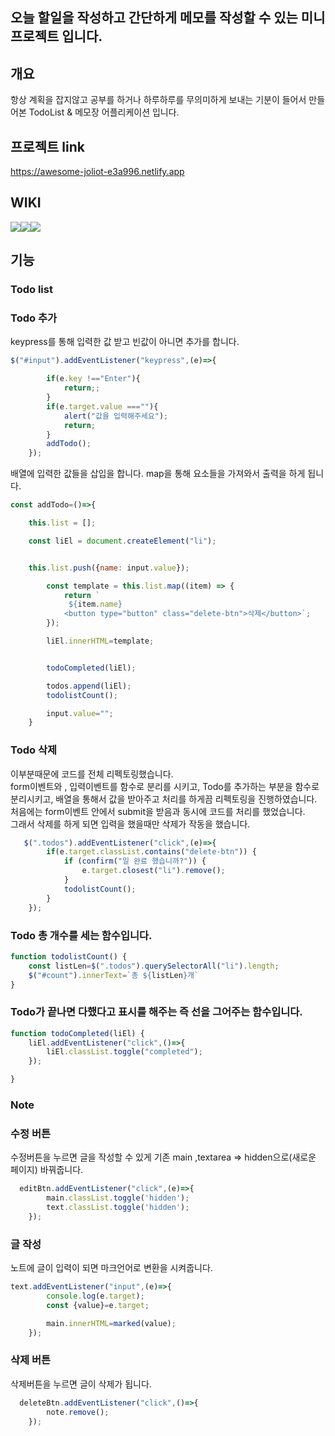 ## 오늘 할일을 작성하고 간단하게 메모를 작성할 수 있는 미니 프로젝트 입니다.

## 개요
항상 계획을 잡지않고 공부를 하거나 하루하루를 무의미하게 보내는 기분이 들어서 만들어본 TodoList & 메모장 어플리케이션 입니다.

## 프로젝트 link
https://awesome-joliot-e3a996.netlify.app


## WIKI
<img src="https://img.shields.io/badge/html-E34F26?style=for-the-badge&logo=html5&logoColor=white"><img src="https://img.shields.io/badge/css-1572B6?style=for-the-badge&logo=css3&logoColor=white"><img src="https://img.shields.io/badge/javascript-F7DF1E?style=for-the-badge&logo=javascript&logoColor=black">


## 기능

### Todo list
### Todo 추가
keypress를 통해 입력한 값 받고 빈값이 아니면 추가를 합니다.
```javascript
$("#input").addEventListener("keypress",(e)=>{

        if(e.key !=="Enter"){
            return;;
        }
        if(e.target.value ===""){
            alert("값을 입력해주세요");
            return;
        }
        addTodo();
    });
```


배열에 입력한 값들을 삽입을 합니다.
map을 통해 요소들을 가져와서 출력을 하게 됩니다.

```javascript
const addTodo=()=>{

    this.list = [];

    const liEl = document.createElement("li");


    this.list.push({name: input.value});

        const template = this.list.map((item) => {
            return `
             ${item.name}
            <button type="button" class="delete-btn">삭제</button>`;
        });

        liEl.innerHTML=template;


        todoCompleted(liEl);

        todos.append(liEl);
        todolistCount();

        input.value="";
    }


```



### Todo 삭제
이부분때문에 코드를 전체 리펙토링했습니다.<br> 
form이벤트와 , 입력이벤트를 함수로 분리를 시키고, Todo를 추가하는 부분을 함수로 분리시키고, 배열을 통해서 값을 받아주고 처리를 하게끔 리펙토링을 진행하였습니다.
처음에는 form이벤트 안에서 submit을 받음과 동시에 코드를 처리를 했었습니다.<br>
그래서 삭제를 하게 되면 입력을 했을때만 삭제가 작동을 했습니다.<br>

```javascript
   $(".todos").addEventListener("click",(e)=>{
        if(e.target.classList.contains("delete-btn")) {
            if (confirm("일 완료 했습니까?")) {
                e.target.closest("li").remove();
            }
            todolistCount();
        }
    });
```

### Todo 총 개수를 세는 함수입니다. 
```javascript
function todolistCount() {
    const listLen=$(".todos").querySelectorAll("li").length;
    $("#count").innerText=`총 ${listLen}개`
}
```

### Todo가 끝나면 다했다고 표시를 해주는 즉 선을 그어주는 함수입니다.
```javascript
function todoCompleted(liEl) {
    liEl.addEventListener("click",()=>{
        liEl.classList.toggle("completed");
    });

}
```


### Note

### 수정 버튼
수정버튼을 누르면 글을 작성할 수 있게 기존 main ,textarea => hidden으로(새로운 페이지) 바꿔줍니다.

```javascript
  editBtn.addEventListener("click",(e)=>{
        main.classList.toggle('hidden');
        text.classList.toggle('hidden');
    });
```

### 글 작성 
노트에 글이 입력이 되면 마크언어로 변환을 시켜줍니다.
```javascript
text.addEventListener("input",(e)=>{
        console.log(e.target);
        const {value}=e.target;

        main.innerHTML=marked(value);
    });
```

### 삭제 버튼
삭제버튼을 누르면 글이 삭제가 됩니다.
```javascript
  deleteBtn.addEventListener("click",()=>{
        note.remove();
    });
```
